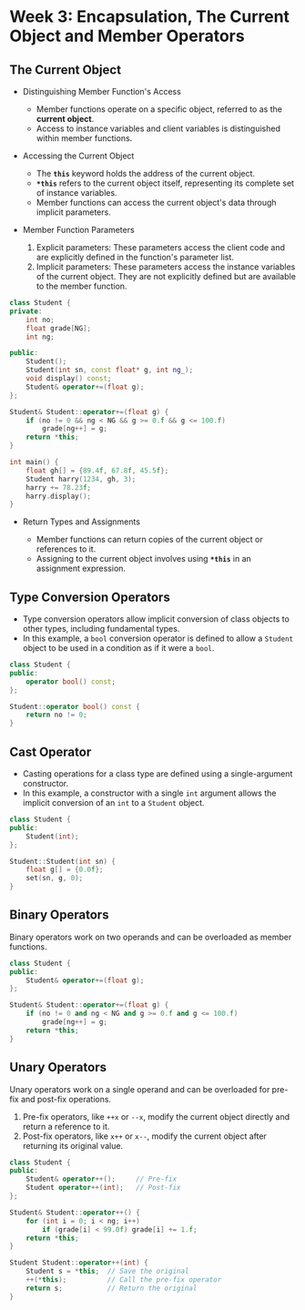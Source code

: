 # Week 3: Encapsulation, The Current Object and Member Operators

## The Current Object

- Distinguishing Member Function's Access

    - Member functions operate on a specific object, referred to as the **current object**.
    - Access to instance variables and client variables is distinguished within member functions.

- Accessing the Current Object

    - The **`this`** keyword holds the address of the current object.
    - **`*this`** refers to the current object itself, representing its complete set of instance variables.
    - Member functions can access the current object's data through implicit parameters.

- Member Function Parameters

    1. Explicit parameters: These parameters access the client code and are explicitly defined in the function's parameter list.
    2. Implicit parameters: These parameters access the instance variables of the current object. They are not explicitly defined but are available to the member function.

```cpp
class Student {
private:
    int no;
    float grade[NG];
    int ng;

public:
    Student();
    Student(int sn, const float* g, int ng_);
    void display() const;
    Student& operator+=(float g);
};

Student& Student::operator+=(float g) {
    if (no != 0 && ng < NG && g >= 0.f && g <= 100.f)
        grade[ng++] = g;
    return *this;
}

int main() {
    float gh[] = {89.4f, 67.8f, 45.5f};
    Student harry(1234, gh, 3);
    harry += 78.23f;
    harry.display();
}
```

- Return Types and Assignments

    - Member functions can return copies of the current object or references to it.
    - Assigning to the current object involves using **`*this`** in an assignment expression.

## Type Conversion Operators

- Type conversion operators allow implicit conversion of class objects to other types, including fundamental types.
- In this example, a `bool` conversion operator is defined to allow a `Student` object to be used in a condition as if it were a `bool`.

```cpp
class Student {
public:
    operator bool() const;
};

Student::operator bool() const {
    return no != 0;
}
```

## Cast Operator

- Casting operations for a class type are defined using a single-argument constructor.
- In this example, a constructor with a single `int` argument allows the implicit conversion of an `int` to a `Student` object.

```cpp
class Student {
public:
    Student(int);
};

Student::Student(int sn) {
    float g[] = {0.0f};
    set(sn, g, 0);
}
```

## Binary Operators

Binary operators work on two operands and can be overloaded as member functions.

```cpp
class Student {
public:
    Student& operator+=(float g);
};

Student& Student::operator+=(float g) {
    if (no != 0 and ng < NG and g >= 0.f and g <= 100.f)
        grade[ng++] = g;
    return *this;
}
```

## Unary Operators

Unary operators work on a single operand and can be overloaded for pre-fix and post-fix operations.

1. Pre-fix operators, like `++x` or `--x`, modify the current object directly and return a reference to it.
2. Post-fix operators, like `x++` or `x--`, modify the current object after returning its original value.

```cpp
class Student {
public:
    Student& operator++();     // Pre-fix
    Student operator++(int);   // Post-fix
};

Student& Student::operator++() {
    for (int i = 0; i < ng; i++)
        if (grade[i] < 99.0f) grade[i] += 1.f;
    return *this;
}

Student Student::operator++(int) {
    Student s = *this;  // Save the original
    ++(*this);          // Call the pre-fix operator
    return s;           // Return the original
}
```
